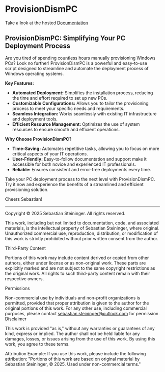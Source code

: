 # ProvisionDismPC

Take a look at the hosted [Documentation](https://studyoer.logicbystein.com/script/https%3A%2F%2Fraw.githubusercontent.com%2FSteiningerSebastian%2FProvisionDismPC%2Frefs%2Fheads%2Fmain%2FDocumentation%2FProvisionDismPC.md)

## ProvisionDismPC: Simplifying Your PC Deployment Process

Are you tired of spending countless hours manually provisioning Windows PCs? Look no further! ProvisionDismPC is a powerful and easy-to-use script designed to streamline and automate the deployment process of Windows operating systems.

**Key Features:**
- **Automated Deployment:** Simplifies the installation process, reducing the time and effort required to set up new PCs.
- **Customizable Configurations:** Allows you to tailor the provisioning process to meet your specific needs and requirements.
- **Seamless Integration:** Works seamlessly with existing IT infrastructure and deployment tools.
- **Efficient Resource Management:** Optimizes the use of system resources to ensure smooth and efficient operations.

**Why Choose ProvisionDismPC?**
- **Time-Saving:** Automates repetitive tasks, allowing you to focus on more critical aspects of your IT operations.
- **User-Friendly:** Easy-to-follow documentation and support make it accessible for both novice and experienced IT professionals.
- **Reliable:** Ensures consistent and error-free deployments every time.

Take your PC deployment process to the next level with ProvisionDismPC. Try it now and experience the benefits of a streamlined and efficient provisioning solution.

Cheers Sebastian!

---

Copyright © 2025 Sebastian Steininger. All rights reserved.

This work, including but not limited to documentation, code, and associated materials, is the intellectual property of Sebastian Steininger, where original. Unauthorized commercial use, reproduction, distribution, or modification of this work is strictly prohibited without prior written consent from the author.

Third-Party Content

Portions of this work may include content derived or copied from other authors, either under license or as non-original work. These parts are explicitly marked and are not subject to the same copyright restrictions as the original work. All rights to such third-party content remain with their respective owners.

Permissions

Non-commercial use by individuals and non-profit organizations is permitted, provided that proper attribution is given to the author for the original portions of this work.
For any other use, including commercial purposes, please contact sebastian.steininger@outlook.com for permission.
Disclaimer

This work is provided "as is," without any warranties or guarantees of any kind, express or implied. The author shall not be held liable for any damages, losses, or issues arising from the use of this work. By using this work, you agree to these terms.

Attribution Example:
If you use this work, please include the following attribution:
"Portions of this work are based on original material by Sebastian Steininger, © 2025. Used under non-commercial terms."
